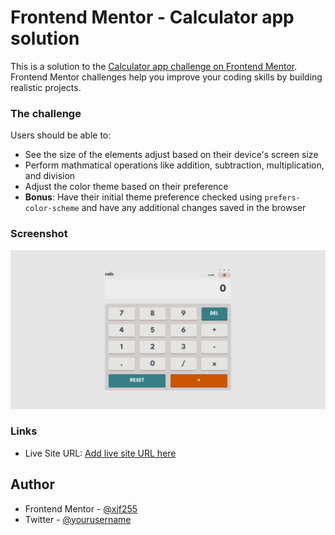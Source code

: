 # Frontend Mentor - Calculator app solution

This is a solution to the [Calculator app challenge on Frontend Mentor](https://www.frontendmentor.io/challenges/calculator-app-9lteq5N29). Frontend Mentor challenges help you improve your coding skills by building realistic projects. 

### The challenge

Users should be able to:

- See the size of the elements adjust based on their device's screen size
- Perform mathmatical operations like addition, subtraction, multiplication, and division
- Adjust the color theme based on their preference
- **Bonus**: Have their initial theme preference checked using `prefers-color-scheme` and have any additional changes saved in the browser

### Screenshot

![](images/screenshot.png)

### Links


- Live Site URL: [Add live site URL here](https://your-live-site-url.com)

## Author

- Frontend Mentor - [@xjf255](https://www.frontendmentor.io/profile/xjf255)
- Twitter - [@yourusername](https://www.instagram.com/xjf_255/)

